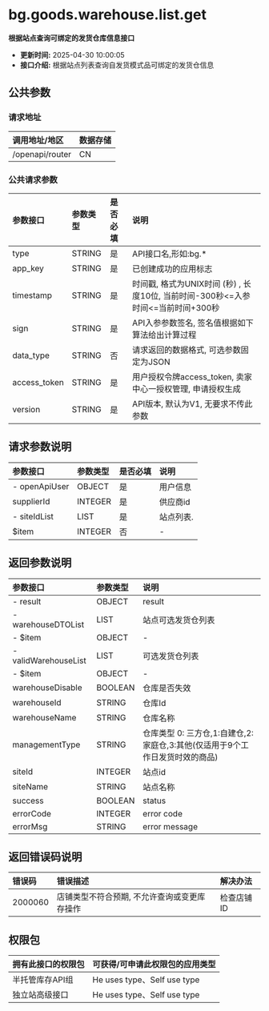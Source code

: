 # bg.goods.warehouse.list.get

**根据站点查询可绑定的发货仓库信息接口**

*   **更新时间:** 2025-04-30 10:00:05
*   **接口介绍:** 根据站点列表查询自发货模式品可绑定的发货仓信息

## 公共参数

### 请求地址

| 调用地址/地区 | 数据存储 |
| :--- | :--- |
| /openapi/router | CN |

### 公共请求参数

| 参数接口 | 参数类型 | 是否必填 | 说明 |
| :--- | :--- | :--- | :--- |
| type | STRING | 是 | API接口名,形如:bg.\* |
| app\_key | STRING | 是 | 已创建成功的应用标志 |
| timestamp | STRING | 是 | 时间戳, 格式为UNIX时间 (秒) , 长度10位, 当前时间-300秒<=入参时间<=当前时间+300秒 |
| sign | STRING | 是 | API入参参数签名, 签名值根据如下算法给出计算过程 |
| data\_type | STRING | 否 | 请求返回的数据格式, 可选参数固定为JSON |
| access\_token | STRING | 是 | 用户授权令牌access\_token, 卖家中心一授权管理, 申请授权生成 |
| version | STRING | 是 | API版本, 默认为V1, 无要求不传此参数 |

## 请求参数说明

| 参数接口 | 参数类型 | 是否必填 | 说明 |
| :--- | :--- | :--- | :--- |
| - openApiUser | OBJECT | 是 | 用户信息 |
| supplierId | INTEGER | 是 | 供应商id |
| - siteIdList | LIST | 是 | 站点列表. |
| $item | INTEGER | 否 | - |

## 返回参数说明

| 参数接口 | 参数类型 | 说明 |
| :--- | :--- | :--- |
| - result | OBJECT | result |
| - warehouseDTOList | LIST | 站点可选发货仓列表 |
| - $item | OBJECT | - |
| - validWarehouseList | LIST | 可选发货仓列表 |
| - $item | OBJECT | - |
| warehouseDisable | BOOLEAN | 仓库是否失效 |
| warehouseId | STRING | 仓库Id |
| warehouseName | STRING | 仓库名称 |
| managementType | STRING | 仓库类型 0: 三方仓,1:自建仓,2:家庭仓,3:其他(仅适用于9个工作日发货时效的商品) |
| siteId | INTEGER | 站点id |
| siteName | STRING | 站点名称 |
| success | BOOLEAN | status |
| errorCode | INTEGER | error code |
| errorMsg | STRING | error message |

## 返回错误码说明

| 错误码 | 错误描述 | 解决办法 |
| :--- | :--- | :--- |
| 2000060 | 店铺类型不符合预期, 不允许查询或变更库存操作 | 检查店铺ID |

## 权限包

| 拥有此接口的权限包 | 可获得/可申请此权限包的应用类型 |
| :--- | :--- |
| 半托管库存API组 | He uses type、Self use type |
| 独立站高级接口 | He uses type、Self use type |